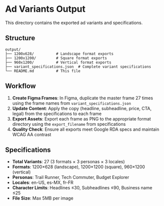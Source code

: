 # Ad Variants Output

This directory contains the exported ad variants and specifications.

## Structure

```
output/
├── 1200x628/          # Landscape format exports
├── 1200x1200/         # Square format exports  
├── 960x1200/          # Vertical format exports
├── variant_specifications.json  # Complete variant specifications
└── README.md          # This file
```

## Workflow

1. **Create Figma Frames**: In Figma, duplicate the master frame 27 times using the frame names from `variant_specifications.json`
2. **Update Content**: Apply the copy (headline, subheadline, price, CTA, legal) from the specifications to each frame
3. **Export Assets**: Export each frame as PNG to the appropriate format directory using the `export_filename` from specifications
4. **Quality Check**: Ensure all exports meet Google RDA specs and maintain WCAG AA contrast

## Specifications

- **Total Variants**: 27 (3 formats × 3 personas × 3 locales)
- **Formats**: 1200×628 (landscape), 1200×1200 (square), 960×1200 (vertical)
- **Personas**: Trail Runner, Tech Commuter, Budget Explorer
- **Locales**: en-US, es-MX, fr-FR
- **Character Limits**: Headlines ≤30, Subheadlines ≤90, Business name ≤25
- **File Size**: Max 5MB per image